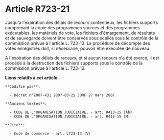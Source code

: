 # Article R723-21

Jusqu'à l'expiration des délais de recours contentieux, les fichiers supports comprenant la copie des programmes sources et
des programmes exécutables, les matériels de vote, les fichiers d'émargement, de résultats et de sauvegarde doivent être
conservés sous scellés sous le contrôle de la commission prévue à l'article L. 723-13. La procédure de décompte des votes
enregistrés doit, si nécessaire, pouvoir être exécutée de nouveau. 

A l'expiration des délais de recours, et si aucun recours n'a été exercé, il est procédé à la destruction des fichiers
supports sous le contrôle de la commission prévue à l'article L. 723-13.

**Liens relatifs à cet article**

	**Codifié par**:

	  - Décret n°2007-431 2007-03-25 JORF 27 mars 2007

	**Anciens textes**:

	  - CODE DE L'ORGANISATION JUDICIAIRE. - art. R413-15 (Ab)
	  - CODE DE L'ORGANISATION JUDICIAIRE. - art. R413-15 (M)

	**Cite**:

	  - Code de commerce - art. L723-13 (V)
